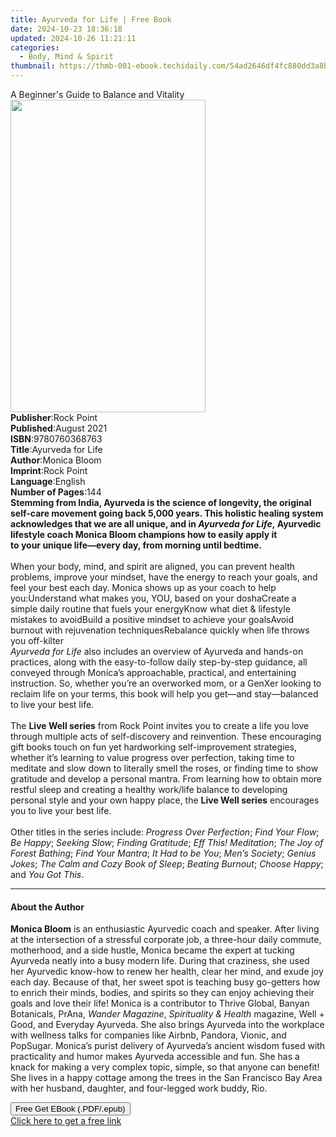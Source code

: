 ```yaml
---
title: Ayurveda for Life | Free Book
date: 2024-10-23 18:36:18
updated: 2024-10-26 11:21:11
categories:
  - Body, Mind & Spirit
thumbnail: https://thmb-001-ebook.techidaily.com/54ad2646df4fc880dd3a8b9af5cec4c8790d095b52b92f6bedcf58347c9f6612.jpg
---
```

<main id="book-container">
  <div class="flex flex-col">
    <div class="book-brief flex-1 py-6 px-4 sm:p-6 md:py-10 md:px-8">
      <!-- brief-->
      <div class="book-brief-main">
        A Beginner's Guide to Balance and Vitality
      </div>
    </div>
    <div
      class="book-meta-info flex-1 grid gap-4 col-start-1 col-end-3 row-start-1 sm:mb-6 sm:grid-cols-4 lg:gap-6 lg:col-start-2 lg:row-end-6 lg:row-span-6 lg:mb-0"
    >
      <div
        class="book-meta-info-left place-content-center mt-4 p-4 text-sm leading-6 col-start-2 col-span-2 dark:text-slate-400"
      >
        <img
          class="w-full h-500 object-cover rounded-lg sm:h-255 sm:col-span-2 lg:col-span-full"
          src="https://img-001-ebook.techidaily.com/40c40a721e15923219e14b1ad6ec232ecc466a385ad49f8b0734b68a4f213198.jpg"
          alt=""
          width="312"
          height="500"
        />
      </div>
      <div
        class="book-meta-info-right mt-2 col-start-1 row-start-2 col-span-3 self-center"
      >
        <!-- meta data  -->
        <div class="flex flex-col px-4 md:px-8">
          <div class="flex-1">
            <strong>Publisher</strong>:<span class="px-2">Rock Point</span>
          </div>
          <div class="flex-1">
            <strong>Published</strong>:<span class="px-2">August 2021</span>
          </div>
          <div class="flex-1">
            <strong>ISBN</strong>:<span class="px-2">9780760368763</span>
          </div>
          <div class="flex-1">
            <strong>Title</strong>:<span class="px-2">Ayurveda for Life</span>
          </div>
          <div class="flex-1">
            <strong>Author</strong>:<span class="px-2">Monica Bloom</span>
          </div>
          <div class="flex-1">
            <strong>Imprint</strong>:<span class="px-2">Rock Point</span>
          </div>
          <div class="flex-1">
            <strong>Language</strong>:<span class="px-2">English</span>
          </div>
          <div class="flex-1">
            <strong>Number of Pages</strong>:<span class="px-2">144</span>
          </div>
        </div>
      </div>
    </div>
    <div class="book-description flex-1 py-6 px-4 sm:p-6 md:py-10 md:px-8">
      <div class="book-description-main">
        <div accordion-content="" id="description">
          <b
            >Stemming from India, Ayurveda is the science of longevity, the
            original self-care movement going back 5,000 years. This holistic
            healing system acknowledges that we are all unique, and in&nbsp;<i
              >Ayurveda for Life</i
            >,&nbsp;Ayurvedic lifestyle coach Monica Bloom champions how to
            easily apply it to&nbsp;your&nbsp;unique life—every day, from
            morning until bedtime.</b
          ><br /><br />
          When your body, mind, and spirit are aligned, you can&nbsp;prevent
          health problems,&nbsp;improve your mindset, have the energy
          to&nbsp;reach your goals, and feel your best each day. Monica shows up
          as your coach to help you:Understand what makes you, YOU, based on
          your doshaCreate a simple daily routine that fuels your energyKnow
          what diet &amp; lifestyle mistakes to avoidBuild a positive mindset to
          achieve your goalsAvoid burnout with rejuvenation techniquesRebalance
          quickly when life throws you off-kilter&nbsp;<br /><i
            >Ayurveda for Life&nbsp;</i
          >also includes an overview of Ayurveda&nbsp;and&nbsp;hands-on
          practices, along with the easy-to-follow daily step-by-step guidance,
          all conveyed through Monica’s approachable, practical, and
          entertaining instruction. So, whether you’re an overworked mom, or a
          GenXer looking to reclaim life on your terms, this book will help you
          get—and stay—balanced to live your best life.<br /><br />
          The <b>Live Well series</b> from Rock Point invites you to create a
          life you love through multiple acts of self-discovery and reinvention.
          These encouraging gift books touch on fun yet hardworking
          self-improvement strategies, whether it’s learning to value progress
          over perfection, taking time to meditate and slow down to literally
          smell the roses, or finding time to show gratitude and develop a
          personal mantra. From learning how to obtain more restful sleep and
          creating a healthy work/life balance to developing personal style and
          your own happy place, the <b>Live Well series</b> encourages you to
          live your best life.<br />
          &nbsp;<br />
          Other titles in the series include: <i>Progress Over Perfection</i>;
          <i>Find Your Flow</i>; <i>Be Happy</i>; <i>Seeking Slow</i>;
          <i>Finding Gratitude</i>; <i>Eff This! Meditation</i>;
          <i>The Joy of Forest Bathing</i>; <i>Find Your Mantra</i>;
          <i>It Had to be You</i>; <i>Men’s Society</i>; <i>Genius Jokes</i>;
          <i>The Calm and Cozy Book of Sleep</i>;
          <i>Beating Burnout</i>;&nbsp;<i>Choose Happy</i>; and<i>
            You Got This</i
          >.
        </div>
        <div class="accordion-fader"></div>
      </div>
    </div>
    <div class="book-excerpts flex-1 py-6 px-4 sm:p-6 md:py-10 md:px-8">
      <!-- excerpts-->
      <div class="book-excerpts-main">
        <hr />
        <h4 class="placeholder placeholder-heading">
          <span>About the Author</span>
        </h4>
        <p></p>
        <p>
          <b>Monica Bloom</b> is an enthusiastic Ayurvedic coach and speaker.
          After living at the intersection of a stressful corporate job, a
          three-hour daily commute, motherhood, and a side hustle, Monica became
          the expert at tucking Ayurveda neatly into a busy modern life. During
          that craziness, she used her Ayurvedic know-how to renew her health,
          clear her mind, and exude joy each day. Because of that, her sweet
          spot is teaching busy go-getters how to enrich their minds, bodies,
          and spirits so they can enjoy achieving their goals and love their
          life! Monica is a contributor to Thrive Global, Banyan Botanicals,
          PrAna, <i>Wander Magazine</i>,
          <i>Spirituality &amp; Health</i> magazine, Well + Good, and Everyday
          Ayurveda. She also brings Ayurveda into the workplace with wellness
          talks for companies like Airbnb, Pandora, Vionic, and PopSugar.
          Monica’s purist delivery of Ayurveda’s ancient wisdom fused with
          practicality and humor makes Ayurveda accessible and fun. She has a
          knack for making a very complex topic, simple, so that anyone can
          benefit! She lives in a happy cottage among the trees in the San
          Francisco Bay Area with her husband, daughter, and four-legged work
          buddy, Rio.
        </p>
        <p></p>
      </div>
    </div>
    <div
      class="book-about-author flex-1 py-6 px-4 sm:p-6 md:py-10 md:px-8"
    ></div>
    <div class="book-free-get flex-1 py-6 px-4 sm:p-6 md:py-10 md:px-8">
      <button
        id="btn-free-get"
        class="bg-blue-500 hover:bg-blue-700 text-white font-bold py-2 px-4 rounded"
      >
        Free Get EBook (.PDF/.epub)
      </button>
      <div id="countdown-display" class="px-2 text-lg mt-2"></div>
      <a
        id="free-link"
        class="hidden bg-blue-500 hover:bg-blue-700 text-white font-bold py-2 px-4 rounded"
        href="https://www.ebooks.com/en-us/book/210410214/ayurveda-for-life/monica-bloom/"
        target="_blank"
        >Click here to get a free link</a
      >
    </div>
    <script>
      let countdownTime = 0;
      let countdownInterval = null;
      document
        .getElementById('btn-free-get')
        .addEventListener('click', startCountdown);
      function startCountdown() {
        countdownTime = new Date().getTime() + 60000 * 3;
        countdownInterval = setInterval(updateCountdown, 1000);
        document.getElementById('btn-free-get').disabled = true;
        document
          .getElementById('btn-free-get')
          .classList.add('bg-gray-500', 'cursor-not-allowed');
      }
      function updateCountdown() {
        let currentTime = new Date().getTime();
        let timeLeft = countdownTime - currentTime;
        let secondsLeft = Math.floor(timeLeft / 1000);
        document.getElementById('countdown-display').innerHTML =
          `Remaining time: ${secondsLeft} seconds.`;
        if (secondsLeft <= 0) {
          clearInterval(countdownInterval);
          document.getElementById('btn-free-get').classList.add('hidden');
          document.getElementById('free-link').classList.remove('hidden');
          document.getElementById('countdown-display').innerHTML = '';
        }
      }
    </script>
  </div>
</main>
